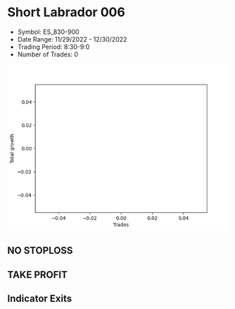 # Short Labrador 006 
- Symbol: ES_830-900
- Date Range: 11/29/2022 - 12/30/2022
- Trading Period: 8:30-9:0
- Number of Trades: 0

![Plot](ShortLabrador006ES_830-900.png)
## NO STOPLOSS














## TAKE PROFIT











## Indicator Exits

